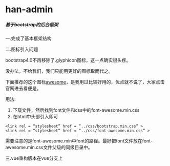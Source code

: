 # han-admin

<h5>基于bootstrap的后台框架</h5>


一.完成了基本框架结构

二.图标引入问题

bootstrap4.0不再移除了.glyphicon图标，这一点确实很头疼。

没办法，不给我们，我们只能用更好的图标取而代之。

下面推荐的这个图标[awesome](http://www.bootcss.com/p/font-awesome/)，是我用过比较好用的，优点就不说了，大家点击官网进去看便是。

用法:

1.	下载文件，然后找到font文件和css中的font-awesome.min.css
2.	在html中头部引入即可
```
<link rel = “stylesheet” href = “../css/bootstrap.min.css” >  
<link rel = “stylesheet” href = “../css/font-awesome.min.css” >  
```

需要注意的是font-awesome.min中font的路径。最好把font文件放在font-awesome.min.css文件父级的同级目录中。

三.vue重构版本在vue分支上
